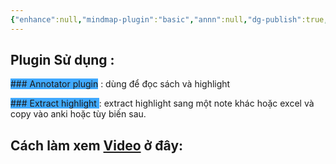 ```yaml
---
{"enhance":null,"mindmap-plugin":"basic","annn":null,"dg-publish":true,"image":"https://i.imgur.com/MDbxSzA.png","permalink":"/noi-dung-khoa-hoc/phan-2-mo-rong-va-ung-dung/doc-sach-tieng-anh-tao-highlight-va-export-de-tao-bang-tu-moi/","dgPassFrontmatter":true,"noteIcon":"1"}
---
```



## Plugin Sử dụng :

<span style="background:#40a9ff">### Annotator plugin</span> : dùng để đọc sách và highlight

<span style="background:#40a9ff">### Extract highlight </span>: extract highlight sang một note khác hoặc excel và copy vào anki hoặc tùy biến sau.

## Cách làm xem [Video](https://www.facebook.com/groups/219067851029823/posts/356310283972245/) ở đây:



![]()

